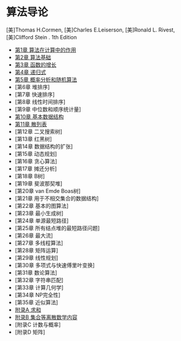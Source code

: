 # 算法导论

[美]Thomas H.Cormen, [美]Charles E.Leiserson, [美]Ronald L. Rivest, [美]Clifford Stein . 1th Edition

- [第1章 算法在计算中的作用](chapter1.md)
- [第2章 算法基础](chapter2.md)
- [第3章 函数的增长](chapter3.md)
- [第4章 递归式](chapter4.md)
- [第5章 概率分析和随机算法](chapter5.md)
- [第6章 堆排序]
- [第7章 快速排序]
- [第8章 线性时间排序]
- [第9章 中位数和顺序统计量]
- [第10章 基本数据结构](chapter10.md)
- [第11章 散列表](chapter11.md)
- [第12章 二叉搜索树]
- [第13章 红黑树]
- [第14章 数据结构的扩张]
- [第15章 动态规划]
- [第16章 贪心算法]
- [第17章 摊还分析]
- [第18章 B树]
- [第19章 斐波那契堆]
- [第20章 van Emde Boas树]
- [第21章 用于不相交集合的数据结构]
- [第22章 基本的图算法]
- [第23章 最小生成树]
- [第24章 单源最短路径]
- [第25章 所有结点堆的最短路径问题]
- [第26章 最大流]
- [第27章 多线程算法]
- [第28章 矩阵运算]
- [第29章 线性规划]
- [第30章 多项式与快速傅里叶变换]
- [第31章 数论算法]
- [第32章 字符串匹配]
- [第33章 计算几何学]
- [第34章 NP完全性]
- [第35章 近似算法]
- [附录A 求和](appendix_a.md)
- [附录B 集合等离散数学内容](appendix_b.md)
- [附录C 计数与概率]
- [附录D 矩阵]

